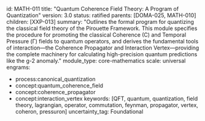 id: MATH-011
title: "Quantum Coherence Field Theory: A Program of Quantization"
version: 3.0
status: ratified
parents: [DOMA-025, MATH-010]
children: [XXP-013]
summary: "Outlines the formal program for quantizing the classical field theory of the Pirouette Framework. This module specifies the procedure for promoting the classical Coherence (C) and Temporal Pressure (Γ) fields to quantum operators, and derives the fundamental tools of interaction—the Coherence Propagator and Interaction Vertex—providing the complete machinery for calculating high-precision quantum predictions like the g-2 anomaly."
module_type: core-mathematics
scale: universal
engrams:
- process:canonical_quantization
- concept:quantum_coherence_field
- concept:coherence_propagator
- concept:interaction_vertex
keywords: [QFT, quantum, quantization, field theory, lagrangian, operator, commutation, feynman, propagator, vertex, coheron, pressuron]
uncertainty_tag: Foundational